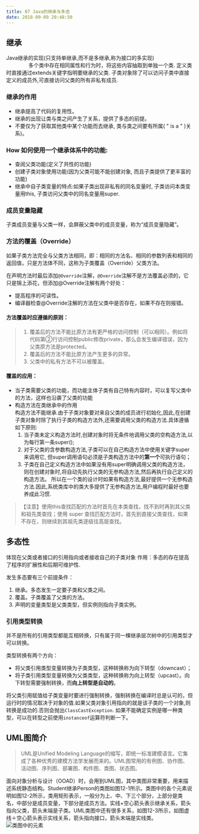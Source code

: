 ```yaml
---
title: 07 Java的继承与多态
date: 2018-09-09 20:48:50
---
```

## 继承 
Java继承的实现(只支持单继承,而不是多继承,称为接口的多实现)         
　　　　
多个类中存在相同属性和行为时，将这些内容抽取到单独一个类. 定义类时直接通过extends关键字指明要继承的父类.
子类对象除了可以访问子类中直接定义的成员外,可直接访问父类的所有非私有成员.
　　
### 继承的作用
* 继承提高了代码的复用性。
* 继承的出现让类与类之间产生了关系，提供了多态的前提。
* 不要仅为了获取其他类中某个功能而去继承,  类与类之间要有所属( " is a " )关系)。
　　
### How 如何使用一个继承体系中的功能:　　　　
* 查阅父类功能(定义了共性的功能)　　　　
* 创建子类对象使用功能(因为父类可能不能创建对象, 而且子类提供了更丰富的功能)
* 继承中自子类变量的特点:如果子类出现非私有的同名变量时, 子类访问本类变量用this, 子类访问父类中的同名变量用super.

### 成员变量隐藏
子类成员变量与父类一样，会屏蔽父类中的成员变量，称为“成员变量隐藏”。

### 方法的覆盖（Override）
如果子类方法完全与父类方法相同，即：相同的方法名、相同的参数列表和相同的返回值，只是方法体不同，这称为子类覆盖（Override）父类方法。

在声明方法时最后添加`@Override`注解，`@Override`注解不是方法覆盖必须的，它只是锦上添花，但添加@Override注解有两个好处：
* 提高程序的可读性。
* 编译器检查@Override注解的方法在父类中是否存在，如果不存在则报错。

#### 方法覆盖时应遵循的原则：
> 1. 覆盖后的方法不能比原方法有更严格的访问控制（可以相同）。例如将代码第②行访问控制public修改private，那么会发生编译错误，因为父类原方法是protected。
> 2. 覆盖后的方法不能比原方法产生更多的异常。
> 3. 父类中的私有方法不可以被覆盖。

#### 覆盖的应用：
  + 当子类需要父类的功能，而功能主体子类有自己特有内容时，可以复写父类中的方法，这样也沿袭了父类的功能
  + 构造方法在类继承中的作用          
     构造方法不能继承.由于子类对象要对来自父类的成员进行初始化,因此,在创建子类对象时除了执行子类的构造方法外,还需要调用父类的构造方法.具体遵循如下原则:
    1. 当子类未定义构造方法时,创建对象时将无条件地调用父类的空构造方法,以为每行第一条super(); 
    2. 对于父类的含参数构造方法,子类可以在自己构造方法中使用关键字super来调用它, 但super调用语句必须是子类构造方法中的**第一个**可执行语句； 
    3. 子类在自己定义构造方法中如果没有用super明确调用父类的构造方法，则在创建对象时,将自动先执行父类的无参构造方法,然后再执行自己定义的构造方法。
所以在一个类的设计时如果有构造方法,最好提供一个无参构造方法.因此,系统类库中的类大多提供了无参构造方法,用户编程时最好也要养成此习惯.     
> 【注意】使用this查找匹配的方法时首先在本类查找，找不到时再到其父类和祖先类查找；使用 super 查找匹配方法时，首先到直接父类查找，如果不存在，则继续到其祖先类逐级往高层查找。

## 多态性
体现在父类或者接口的引用指向或者接收自己的子类对象 
作用：多态的存在提高了程序的扩展性和后期可维护性.

发生多态要有三个前提条件：
1. 继承。多态发生一定要子类和父类之间。
2. 覆盖。子类覆盖了父类的方法。
3. 声明的变量类型是父类类型，但实例则指向子类实例。

### 引用类型转换 
并不是所有的引用类型都能互相转换，只有属于同一棵继承层次树中的引用类型才可以转换。

类型转换有两个方向：
* 将父类引用类型变量转换为子类类型，这种转换称为向下转型（downcast）；
* 将子类引用类型变量转换为父类类型，这种转换称为向上转型（upcast）。向下转型需要强制转换，而**向上转型是自动的**。

将父类引用赋值给子类变量时要进行强制转换，强制转换在编译时总是认可的，但运行时的情况取决于对象的值.如果父类对象引用指向的就是该子类的一个对象,则转换是成功的.否则会抛出`ClassCastException`. 如果不能确定实例是哪一种类型，可以在转型之前使用`instanceof`运算符判断一下。

## UML图简介
> UML是Unified Modeling Language的缩写，即统一标准建模语言。它集成了各种优秀的建模方法学发展而来的。UML图常用的有例图、协作图、活动图、序列图、部署图、构件图、类图、状态图。

面向对象分析与设计（OOAD）时，会用到UML图，其中类图非常重要，用来描述系统静态结构。Student继承Person的类图如图12-1所示。类图中的各个元素说明如图12-2所示，类用矩形表示，一般分为上、中、下三个部分，上部分是类名，中部分是成员变量，下部分是成员方法。实线+空心箭头表示继承关系，箭头指向父类，箭头末端是子类。UML类图中还有很多关系，如图12-3所示，如图虚线＋空心箭头表示实线关系，箭头指向接口，箭头末端是实线类。
![类图中的元素](https://upload-images.jianshu.io/upload_images/1662509-a3e3088cc59363cd.png?imageMogr2/auto-orient/strip%7CimageView2/2/w/1240)

